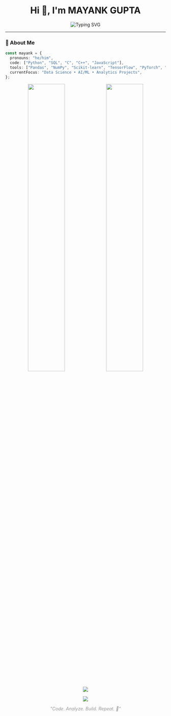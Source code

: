 <!-- Profile Header -->
<h1 align="center">Hi 👋, I'm MAYANK GUPTA</h1>
<p align="center">
  <img src="https://readme-typing-svg.demolab.com?font=Fira+Code&size=22&duration=3000&pause=500&color=58A6FF&center=true&width=600&lines=Electrical%20Engineer%20%EF%B8%8F;Data%20%26%20Analytics%20Enthusiast%20%F0%9F%93%8A;AI%20%7C%20ML%20%7C%20Visualization%20%7C%20Systems%20%F0%9F%A7%A0;Tech%20x%20Finance%20%F0%9F%92%B9;NSUT'27%20%F0%9F%9A%80" alt="Typing SVG" />
</p>

---

### 🧠 About Me  

```ts
const mayank = {
  pronouns: "he/him",
  code: ["Python", "SQL", "C", "C++", "JavaScript"],
  tools: ["Pandas", "NumPy", "Scikit-learn", "TensorFlow", "PyTorch", "React", "Node.js", "MySQL", "MongoDB"],
  currentFocus: "Data Science • AI/ML • Analytics Projects",
};
```

<p align="center"> <img src="https://github-readme-stats.vercel.app/api?username=Mayankgupta120404&show_icons=true&theme=tokyonight&hide_border=true" width="48%" /> <img src="https://github-readme-streak-stats.herokuapp.com?user=Mayankgupta120404&theme=tokyonight&hide_border=true" width="48%" /> </p> <p align="center"> <img src="https://github-readme-activity-graph.vercel.app/graph?username=Mayankgupta120404&theme=react-dark&area=true&hide_border=true" /> </p>
<div align="center"> <img src="https://skillicons.dev/icons?i=py,cpp,java,js,ts,react,nodejs,nextjs,html,css,tailwind,bootstrap,postgres,mongodb,mysql,git,figma,postman,tensorflow,pytorch,sklearn,docker,aws,azure,opencv" /> </div>
<p align="center" style="font-style: italic; color: #999;"> "Code. Analyze. Build. Repeat. 🚀" </p>
